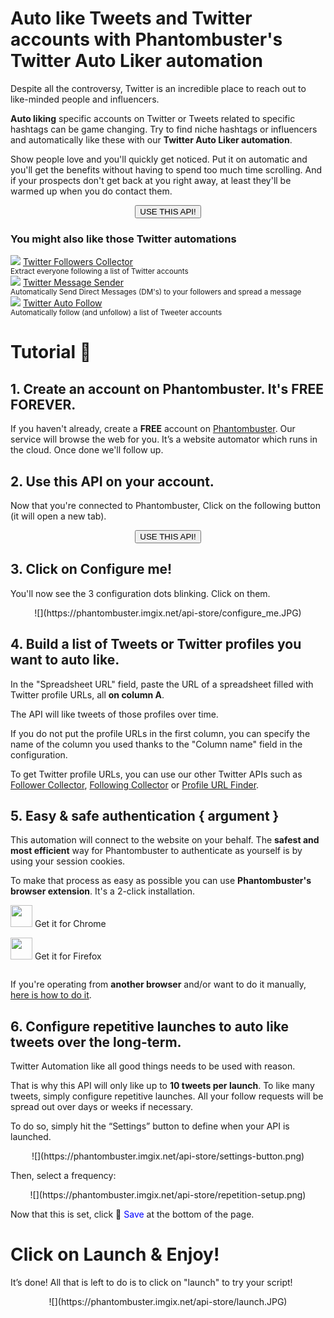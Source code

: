 # Auto like Tweets and Twitter accounts with Phantombuster's Twitter Auto Liker automation

Despite all the controversy, Twitter is an incredible place to reach out to like-minded people and influencers.

**Auto liking** specific accounts on Twitter or Tweets related to specific hashtags can be game changing. Try to find niche hashtags or influencers and automatically like these with our **Twitter Auto Liker automation**. 

Show people love and you'll quickly get noticed. Put it on automatic and you'll get the benefits without having to spend too much time scrolling. And if your prospects don't get back at you right away, at least they'll be warmed up when you do contact them.

<center><button type="button" class="btn btn-warning callToAction" onclick="useThisApi()">USE THIS API!</button></center>

<div xmlns="http://www.w3.org/1999/xhtml" id="section_relatedapis" class="row">
	<div class="col-xs-12">
		<h3 id="section_relatedapis"> You might also like those Twitter automations</h3>
	</div>
	<div class="col-xs-12 col-md-4 text-center">
		<img class="img-rounded" src="https://s3-eu-west-1.amazonaws.com/phantombuster-static/api-store/twitter_follower_collector/Twitter+Followers+Collector.png" /> 
		<a href="https://phantombuster.com/api-store/4130/twitter-follower-collector">
			Twitter Followers Collector</a><br />
		<small>Extract everyone following a list of Twitter accounts</small>
	</div>
	<div class="col-xs-12 col-md-4 text-center">
		<img class="img-rounded" src="https://s3-eu-west-1.amazonaws.com/phantombuster-static/api-store/Twitter+Message+Sender/Twitter+Auto+DM(1).png" /> 
		<a href="https://phantombuster.com/api-store/10678/twitter-message-sender">
			Twitter Message Sender</a><br />
		<small>Automatically Send Direct Messages (DM's) to your followers and spread a message</small>
	</div>
	<div class="col-xs-12 col-md-4 text-center">
		<img class="img-rounded" src="https://s3-eu-west-1.amazonaws.com/phantombuster-static/api-store/twitter_auto_follow/Twitter+Auto+Follow.png" /> 
		<a href="https://phantombuster.com/api-store/4127/twitter-auto-follow">
			Twitter Auto Follow</a><br />
		<small>Automatically follow (and unfollow) a list of Tweeter accounts</small>
	</div>
</div>

# Tutorial 🚀
## 1. Create an account on Phantombuster. It's FREE FOREVER.
If you haven't already, create a **FREE** account on [Phantombuster](https://phantombuster.com/register). Our service will browse the web for you. It’s a website automator which runs in the cloud. Once done we'll follow up.

## 2. Use this API on your account.
Now that you're connected to Phantombuster, Click on the following button (it will open a new tab).

<center><button type="button" class="btn btn-warning callToAction" onclick="useThisApi()">USE THIS API!</button></center>

## 3. Click on Configure me!
You'll now see the 3 configuration dots blinking. Click on them.

<center>![](https://phantombuster.imgix.net/api-store/configure_me.JPG)</center>

## 4. Build a list of Tweets or Twitter profiles you want to auto like.
In the "Spreadsheet URL" field, paste the URL of a spreadsheet filled with Twitter profile URLs, all **on column A**.

The API will like tweets of those profiles over time.

If you do not put the profile URLs in the first column, you can specify the name of the column you used thanks to the "Column name" field in the configuration.

To get Twitter profile URLs, you can use our other Twitter APIs such as [Follower Collector](/api-store/4130/twitter-follower-collector), [Following Collector](/api-store/4457/twitter-following-collector) or [Profile URL Finder](/api-store/4485/twitter-profile-url-finder).

## 5. Easy & safe authentication { argument }

This automation will connect to the website on your behalf. The **safest and most efficient** way for Phantombuster to authenticate as yourself is by using your session cookies.

To make that process as easy as possible you can use **Phantombuster's browser extension**. It's a 2-click installation.

<div class="row" style="margin: 10px 0px;">
	<div class="col-xs-5 col-xs-offset-1">
		<a href="https://chrome.google.com/webstore/detail/phantombuster/mdlnjfcpdiaclglfbdkbleiamdafilil"
		target="_blank">
			<div class="btn btn-default text-center" style="display: inline-block; align-items: center;">
				<p style="margin-top: 0px;">
				<img src="https://s3-eu-west-1.amazonaws.com/phantombuster-static/api-store/Browser+Extension/chrome.svg" style="height: 35px; box-shadow: 0px 0px 0px white">
				Get it for Chrome</p>
			</div>
		</a>
	</div>
	<div class="col-xs-5 col-xs-offset-1">
		<a href="https://addons.mozilla.org/fr/firefox/addon/phantombuster/"
		target="_blank">
			<div class="btn btn-default text-center" style="display: inline-block; align-items: center;">
				<p style="margin-top: 0px;">
				<img src="https://s3-eu-west-1.amazonaws.com/phantombuster-static/api-store/Browser+Extension/firefox.svg" style="height: 35px; box-shadow: 0px 0px 0px white">
				Get it for Firefox</p>
			</div>
		</a>
	</div>
</div>

If you're operating from **another browser** and/or want to do it manually, [here is how to do it](https://intercom.help/phantombuster/help-home/how-to-get-your-cookies-without-using-our-browser-extension).

## 6. Configure repetitive launches to auto like tweets over the long-term.

Twitter Automation like all good things needs to be used with reason.

That is why this API will only like up to **10 tweets per launch**. To like many tweets, simply configure repetitive launches. All your follow requests will be spread out over days or weeks if necessary.

To do so, simply hit the “Settings” button to define when your API is launched.

<center>![](https://phantombuster.imgix.net/api-store/settings-button.png)</center>

Then, select a frequency:

<center>![](https://phantombuster.imgix.net/api-store/repetition-setup.png)</center>

Now that this is set, click 💾 <span style="color:blue">Save</span> at the bottom of the page.

# Click on Launch & Enjoy!
It’s done! All that is left to do is to click on "launch" to try your script!
<center>![](https://phantombuster.imgix.net/api-store/launch.JPG)</center>